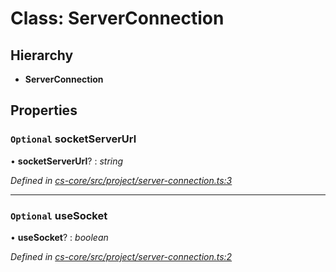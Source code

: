 # Class: ServerConnection

## Hierarchy

* **ServerConnection**

## Properties

### `Optional` socketServerUrl

• **socketServerUrl**? : *string*

*Defined in [cs-core/src/project/server-connection.ts:3](https://github.com/TNOCS/csnext/blob/99cbd46d/packages/cs-core/src/project/server-connection.ts#L3)*

___

### `Optional` useSocket

• **useSocket**? : *boolean*

*Defined in [cs-core/src/project/server-connection.ts:2](https://github.com/TNOCS/csnext/blob/99cbd46d/packages/cs-core/src/project/server-connection.ts#L2)*
